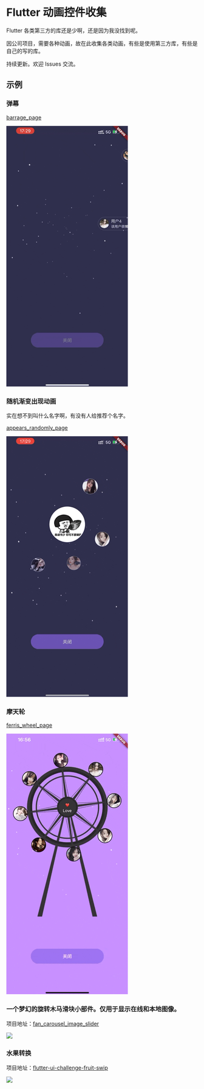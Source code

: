 # Flutter 动画控件收集

Flutter 各类第三方的库还是少啊，还是因为我没找到呢。

因公司项目，需要各种动画，故在此收集各类动画，有些是使用第三方库，有些是自己的写的库。

持续更新。欢迎 Issues 交流。

## 示例

### 弹幕

[barrage_page](https://github.com/Wing-Li/flutter_animation_collection/blob/master/lib/page/barrage/barrage_page.dart)

![](https://github.com/Wing-Li/flutter_animation_collection/blob/master/res/barrage.gif)


### 随机渐变出现动画

实在想不到叫什么名字啊，有没有人给推荐个名字。

[appears_randomly_page](https://github.com/Wing-Li/flutter_animation_collection/blob/master/lib/page/appears/appears_randomly_page.dart)

![](https://github.com/Wing-Li/flutter_animation_collection/blob/master/res/appears_randomly.gif)


### 摩天轮

[ferris_wheel_page](https://github.com/Wing-Li/flutter_animation_collection/blob/master/lib/page/ferriswheel/ferris_wheel_page.dart)

![](https://github.com/Wing-Li/flutter_animation_collection/blob/master/res/ferris_wheel.gif)


### 一个梦幻的旋转木马滑块小部件。仅用于显示在线和本地图像。

项目地址：[fan\_carousel\_image\_slider](https://github.com/marjandn/fan_carousel_image_slider)

![](https://p3-juejin.byteimg.com/tos-cn-i-k3u1fbpfcp/658f6a7cae2c438b8252e1599f285f4f~tplv-k3u1fbpfcp-watermark.image)

### 水果转换

项目地址：[flutter-ui-challenge-fruit-swip](https://github.com/marjandn/flutter-ui-challenge-fruit-swip)

![](https://p9-juejin.byteimg.com/tos-cn-i-k3u1fbpfcp/6071aa769a894943a80ade69c4e08db7~tplv-k3u1fbpfcp-watermark.image)

